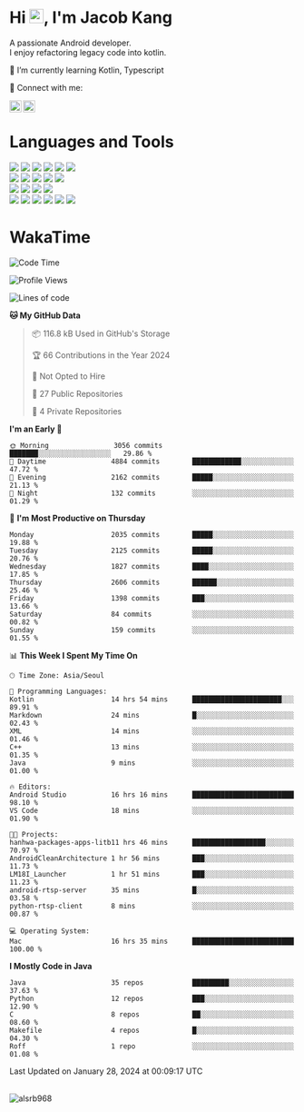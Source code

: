# Hi <img src="https://media.giphy.com/media/hvRJCLFzcasrR4ia7z/giphy.gif" width="25px">, I'm Jacob Kang
A passionate Android developer.
</br>
I enjoy refactoring legacy code into kotlin.

🌱 I’m currently learning Kotlin, Typescript

🤝 Connect with me:

<a href="https://www.linkedin.com/in/minkyu-kang-b7477b1b2/"><img align="left" src="https://raw.githubusercontent.com/yushi1007/yushi1007/main/images/linkedin.svg" alt="Minkyu Kang | LinkedIn" width="21px"/></a>
<a href="https://www.instagram.com/_jacob_kang/"><img align="left" src="https://raw.githubusercontent.com/yushi1007/yushi1007/main/images/instagram.svg" alt="Jacob Kang | Instagram" width="21px"/></a>

</br>

# Languages and Tools

<div align="left">
<img src="https://img.shields.io/badge/java-007396?logo=java&logoColor=white"/>
<img src="https://img.shields.io/badge/kotlin-7F52FF?logo=kotlin&logoColor=white"/>
<img src="https://img.shields.io/badge/python-3776AB?logo=python&logoColor=white"/>
<img src="https://img.shields.io/badge/bash shell-4EAA25?logo=gnubash&logoColor=white"/>
<img src="https://img.shields.io/badge/c-A8B9CC?logo=c&logoColor=white"/>
<img src="https://img.shields.io/badge/c++-00599C?logo=c%2b%2b&logoColor=white"/>
</div>
<div align="left">
<img src="https://img.shields.io/badge/git-F05032?logo=git&logoColor=white"/>
<img src="https://img.shields.io/badge/github-181717?logo=github&logoColor=white"/>
<img src="https://img.shields.io/badge/mysql-4479A1?logo=mysql&logoColor=white"/>
<img src="https://img.shields.io/badge/sqlite-003B57?logo=sqlite&logoColor=white"/>
<img src="https://img.shields.io/badge/amazon AWS-232F3E?logo=amazonaws&logoColor=white"/>
</div>
<div align="left">
<img src="https://img.shields.io/badge/android-3DDC84?logo=android&logoColor=white"/>
<img src="https://img.shields.io/badge/linux-FCC624?logo=linux&logoColor=white"/>
<img src="https://img.shields.io/badge/flask-000000?logo=flask&logoColor=white"/>
<img src="https://img.shields.io/badge/arduino-00979D?logo=arduino&logoColor=white"/>
</div>
<div align="left">
<img src="https://img.shields.io/badge/slack-4A154B?logo=slack&logoColor=white"/>
<img src="https://img.shields.io/badge/notion-000000?logo=notion&logoColor=white"/>
<img src="https://img.shields.io/badge/jira-0052CC?logo=jira&logoColor=white"/>
<img src="https://img.shields.io/badge/postman-FF6C37?logo=postman&logoColor=white"/>
<img src="https://img.shields.io/badge/intellij-000000?logo=intellijidea&logoColor=white"/>
<img src="https://img.shields.io/badge/pycharm-000000?logo=pycharm&logoColor=white"/>
</div>

# WakaTime

<!--START_SECTION:waka-->
![Code Time](http://img.shields.io/badge/Code%20Time-3%2C450%20hrs%2050%20mins-blue)

![Profile Views](http://img.shields.io/badge/Profile%20Views-0-blue)

![Lines of code](https://img.shields.io/badge/From%20Hello%20World%20I%27ve%20Written-6.7%20million%20lines%20of%20code-blue)

**🐱 My GitHub Data** 

> 📦 116.8 kB Used in GitHub's Storage 
 > 
> 🏆 66 Contributions in the Year 2024
 > 
> 🚫 Not Opted to Hire
 > 
> 📜 27 Public Repositories 
 > 
> 🔑 4 Private Repositories 
 > 
**I'm an Early 🐤** 

```text
🌞 Morning                3056 commits        ███████░░░░░░░░░░░░░░░░░░   29.86 % 
🌆 Daytime                4884 commits        ████████████░░░░░░░░░░░░░   47.72 % 
🌃 Evening                2162 commits        █████░░░░░░░░░░░░░░░░░░░░   21.13 % 
🌙 Night                  132 commits         ░░░░░░░░░░░░░░░░░░░░░░░░░   01.29 % 
```
📅 **I'm Most Productive on Thursday** 

```text
Monday                   2035 commits        █████░░░░░░░░░░░░░░░░░░░░   19.88 % 
Tuesday                  2125 commits        █████░░░░░░░░░░░░░░░░░░░░   20.76 % 
Wednesday                1827 commits        ████░░░░░░░░░░░░░░░░░░░░░   17.85 % 
Thursday                 2606 commits        ██████░░░░░░░░░░░░░░░░░░░   25.46 % 
Friday                   1398 commits        ███░░░░░░░░░░░░░░░░░░░░░░   13.66 % 
Saturday                 84 commits          ░░░░░░░░░░░░░░░░░░░░░░░░░   00.82 % 
Sunday                   159 commits         ░░░░░░░░░░░░░░░░░░░░░░░░░   01.55 % 
```


📊 **This Week I Spent My Time On** 

```text
🕑︎ Time Zone: Asia/Seoul

💬 Programming Languages: 
Kotlin                   14 hrs 54 mins      ██████████████████████░░░   89.91 % 
Markdown                 24 mins             █░░░░░░░░░░░░░░░░░░░░░░░░   02.43 % 
XML                      14 mins             ░░░░░░░░░░░░░░░░░░░░░░░░░   01.46 % 
C++                      13 mins             ░░░░░░░░░░░░░░░░░░░░░░░░░   01.35 % 
Java                     9 mins              ░░░░░░░░░░░░░░░░░░░░░░░░░   01.00 % 

🔥 Editors: 
Android Studio           16 hrs 16 mins      █████████████████████████   98.10 % 
VS Code                  18 mins             ░░░░░░░░░░░░░░░░░░░░░░░░░   01.90 % 

🐱‍💻 Projects: 
hanhwa-packages-apps-litb11 hrs 46 mins      ██████████████████░░░░░░░   70.97 % 
AndroidCleanArchitecture 1 hr 56 mins        ███░░░░░░░░░░░░░░░░░░░░░░   11.73 % 
LM18I_Launcher           1 hr 51 mins        ███░░░░░░░░░░░░░░░░░░░░░░   11.23 % 
android-rtsp-server      35 mins             █░░░░░░░░░░░░░░░░░░░░░░░░   03.58 % 
python-rtsp-client       8 mins              ░░░░░░░░░░░░░░░░░░░░░░░░░   00.87 % 

💻 Operating System: 
Mac                      16 hrs 35 mins      █████████████████████████   100.00 % 
```

**I Mostly Code in Java** 

```text
Java                     35 repos            █████████░░░░░░░░░░░░░░░░   37.63 % 
Python                   12 repos            ███░░░░░░░░░░░░░░░░░░░░░░   12.90 % 
C                        8 repos             ██░░░░░░░░░░░░░░░░░░░░░░░   08.60 % 
Makefile                 4 repos             █░░░░░░░░░░░░░░░░░░░░░░░░   04.30 % 
Roff                     1 repo              ░░░░░░░░░░░░░░░░░░░░░░░░░   01.08 % 
```




 Last Updated on January 28, 2024 at 00:09:17 UTC
<!--END_SECTION:waka-->

</br>

<div align="left">
<img align="left" src="https://github-readme-stats.vercel.app/api/top-langs?username=alsrb968&show_icons=true&locale=en&layout=compact&theme=dark" alt="alsrb968" />
</div>
